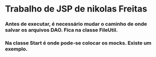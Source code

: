 # Trabalho de JSP de nikolas Freitas

### Antes de executar, é necessário mudar o caminho de onde salvar os arquivos DAO. Fica na classe FileUtil.

### Na classe Start é onde pode-se colocar os mocks. Existe um exemplo.
